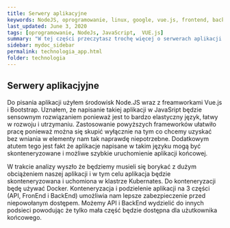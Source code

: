 ```yaml
---
title: Serwery aplikacyjne
keywords: NodeJS, oprogramowanie, linux, google, vue.js, frontend, backend
last_updated: June 3, 2020
tags: [oprogramowanie, NodeJs, JavaScript,  VUE.js]
summary: "W tej części przeczytasz trochę więcej o serwerach aplikacji i technologiach użytych do pisania samej aplikacji."
sidebar: mydoc_sidebar
permalink: technologia_app.html
folder: technologia
---
```

## Serwery aplikacjyjne

Do pisania aplikacji użyłem środowisk Node.JS wraz z freamworkami Vue.js i Bootstrap. Uznałem, że napisanie takiej aplikacji w JavaSript będzie sensownym rozwiązaniem ponieważ jest to bardzo elastyczny język, łatwy w rozwoju i utrzymaniu. Zastosowanie powyższych frameworków ułatwiło pracę ponieważ można się skupić wyłącznie na tym co chcemy uzyskać bez wniania w elementy nam tak naprawdę niepotrzebne. Dodatkowym atutem tego jest fakt że aplikacje napisane w takim języku mogą być skonteneryzowane i możliwe szybkie uruchomienie aplikacji końcowej.

W trakcie analizy wyszło że będziemy musieli się borykać z dużym obciążeniem naszej aplikacji i w tym celu aplikacja będzie skonteneryzowana i uchomiona w klastrze Kubernates. Do konteneryzacji będę używać Docker. Konteneryzacja i podzielenie aplikacji na 3 części (API, FronEnd i BackEnd) umożliwia nam lepsze zabezpieczenie przed niepowołanym dostępem. Możemy API i BackEnd wydzielić do innych podsieci powodując że tylko mała część będzie dostępna dla użutkownika końcowego.